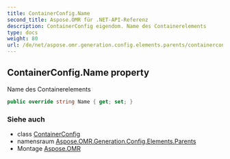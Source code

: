 ```yaml
---
title: ContainerConfig.Name
second_title: Aspose.OMR für .NET-API-Referenz
description: ContainerConfig eigendom. Name des Containerelements
type: docs
weight: 80
url: /de/net/aspose.omr.generation.config.elements.parents/containerconfig/name/
---
```

## ContainerConfig.Name property

Name des Containerelements

```csharp
public override string Name { get; set; }
```

### Siehe auch

* class [ContainerConfig](../)
* namensraum [Aspose.OMR.Generation.Config.Elements.Parents](../../containerconfig/)
* Montage [Aspose.OMR](../../../)


